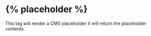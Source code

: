 # {% placeholder %}

This tag will render a CMS placeholder it will return the placeholder contents.
